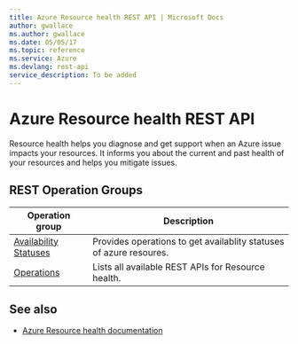 ```yaml
---
title: Azure Resource health REST API | Microsoft Docs
author: gwallace
ms.author: gwallace
ms.date: 05/05/17
ms.topic: reference
ms.service: Azure
ms.devlang: rest-api
service_description: To be added
---
```


# Azure Resource health REST API

Resource health helps you diagnose and get support when an Azure issue impacts your resources. It informs you about the current and past health of your resources and helps you mitigate issues.

## REST Operation Groups 

| Operation group | Description                                                        |
|---------------------------|--------------------------------------------------------------------|
| [Availability Statuses](~/docs-ref-autogen/resourcehealth/AvailabilityStatuses.json) | Provides operations to get availablity statuses of azure resoures. |
| [Operations](~/docs-ref-autogen/resourcehealth/Operations.json)  | Lists all available REST APIs for Resource health. |


## See also

- [Azure Resource health documentation](https://docs.microsoft.com/azure/resource-health/)

